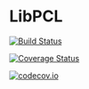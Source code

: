 # LibPCL

[![Build Status](https://travis-ci.org/r9y9/LibPCL.jl.svg?branch=master)](https://travis-ci.org/r9y9/LibPCL.jl)

[![Coverage Status](https://coveralls.io/repos/r9y9/LibPCL.jl/badge.svg?branch=master&service=github)](https://coveralls.io/github/r9y9/LibPCL.jl?branch=master)

[![codecov.io](http://codecov.io/github/r9y9/LibPCL.jl/coverage.svg?branch=master)](http://codecov.io/github/r9y9/LibPCL.jl?branch=master)
